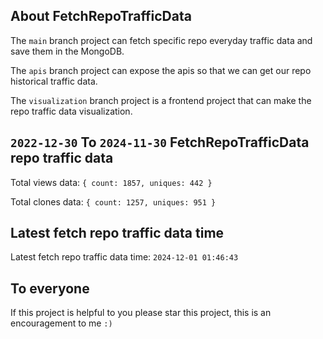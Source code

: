 ## About FetchRepoTrafficData

The `main` branch project can fetch specific repo everyday traffic data and save them in the MongoDB.

The `apis` branch project can expose the apis so that we can get our repo historical traffic data.

The `visualization` branch project is a frontend project that can make the repo traffic data visualization.

## `2022-12-30` To `2024-11-30` FetchRepoTrafficData repo traffic data

Total views data: `{ count: 1857, uniques: 442 }`

Total clones data: `{ count: 1257, uniques: 951 }`

## Latest fetch repo traffic data time

Latest fetch repo traffic data time: `2024-12-01 01:46:43`

## To everyone

If this project is helpful to you please star this project, this is an encouragement to me `:)`



